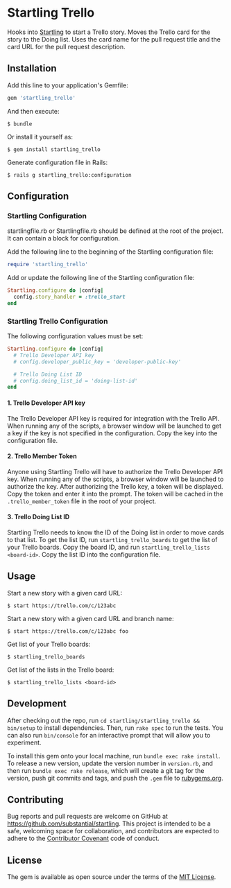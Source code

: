 # Startling Trello

Hooks into [Startling](https://rubygems.org/gems/startling) to start a Trello
story. Moves the Trello card for the story to the Doing list. Uses the card
name for the pull request title and the card URL for the pull request
description.

## Installation

Add this line to your application's Gemfile:

```ruby
gem 'startling_trello'
```

And then execute:

    $ bundle

Or install it yourself as:

    $ gem install startling_trello

Generate configuration file in Rails:

    $ rails g startling_trello:configuration

## Configuration

### Startling Configuration

startlingfile.rb or Startlingfile.rb should be defined at the root of the
project. It can contain a block for configuration.

Add the following line to the beginning of the Startling configuration file:

```ruby
require 'startling_trello'
```

Add or update the following line of the Startling configuration file:

```ruby
Startling.configure do |config|
  config.story_handler = :trello_start
end
```

### Startling Trello Configuration

The following configuration values must be set:

```ruby
Startling.configure do |config|
  # Trello Developer API key
  # config.developer_public_key = 'developer-public-key'

  # Trello Doing List ID
  # config.doing_list_id = 'doing-list-id'
end
```

#### 1. Trello Developer API key

The Trello Developer API key is required for integration with the Trello API.
When running any of the scripts, a browser window will be launched to get a key
if the key is not specified in the configuration. Copy the key into the
configuration file.

#### 2. Trello Member Token

Anyone using Startling Trello will have to authorize the Trello Developer API
key. When running any of the scripts, a browser window will be launched to
authorize the key. After authorizing the Trello key, a token will be displayed.
Copy the token and enter it into the prompt. The token will be cached in the
`.trello_member_token` file in the root of your project.

#### 3. Trello Doing List ID

Startling Trello needs to know the ID of the Doing list in order to move cards
to that list. To get the list ID, run `startling_trello_boards` to get the list of your Trello
boards. Copy the board ID, and run `startling_trello_lists <board-id>`. Copy the list ID into
the configuration file.

## Usage

Start a new story with a given card URL:

    $ start https://trello.com/c/123abc

Start a new story with a given card URL and branch name:

    $ start https://trello.com/c/123abc foo

Get list of your Trello boards:

    $ startling_trello_boards

Get list of the lists in the Trello board:

    $ startling_trello_lists <board-id>

## Development

After checking out the repo, run `cd startling/startling_trello && bin/setup`
to install dependencies. Then, run `rake spec` to run the tests. You can also
run `bin/console` for an interactive prompt that will allow you to experiment.

To install this gem onto your local machine, run `bundle exec rake install`.
To release a new version, update the version number in `version.rb`, and then
run `bundle exec rake release`, which will create a git tag for the version,
push git commits and tags, and push the `.gem` file to
[rubygems.org](https://rubygems.org).

## Contributing

Bug reports and pull requests are welcome on GitHub at
https://github.com/substantial/startling. This project is intended to be a safe,
welcoming space for collaboration, and contributors are expected to adhere to
the [Contributor Covenant](http://contributor-covenant.org) code of conduct.

## License

The gem is available as open source under the terms of the
[MIT License](http://opensource.org/licenses/MIT).

